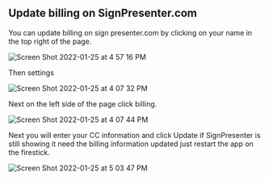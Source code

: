 ## Update billing on SignPresenter.com 

You can update billing on sign presenter.com by clicking on your name in the top right of the page.

![Screen Shot 2022-01-25 at 4 57 16 PM](https://user-images.githubusercontent.com/65249159/151073993-f4f55c75-9298-4b2a-af5f-91a644628a23.png)

Then settings 

![Screen Shot 2022-01-25 at 4 07 32 PM](https://user-images.githubusercontent.com/65249159/151074137-f7a8c11d-de9c-45ed-9e47-babd3dd67920.png)

Next on the left side of the page click billing.

![Screen Shot 2022-01-25 at 4 07 44 PM](https://user-images.githubusercontent.com/65249159/151074374-8b71f069-a793-4fd5-b8c7-9a0fbafd25ce.png)

Next you will enter your CC information and click Update if SignPresenter is still showing it need the billing information updated just restart the app on the firestick.

![Screen Shot 2022-01-25 at 5 03 47 PM](https://user-images.githubusercontent.com/65249159/151074643-2d9c81ba-e285-43fd-b779-40170fb56e7d.png)
